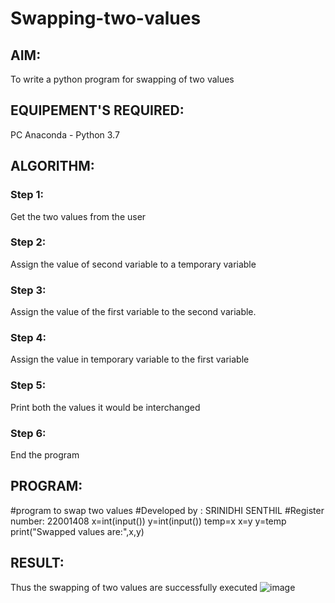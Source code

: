 # Swapping-two-values
## AIM:
To write a python program for swapping of two values
##
## EQUIPEMENT'S REQUIRED: 
PC
Anaconda - Python 3.7
## ALGORITHM: 
### Step 1:
Get the two values from the user
### Step 2: 
Assign the value of second variable to a temporary variable 
### Step 3: 
Assign the value of the first variable to the second variable.
### Step 4:  
Assign the value in temporary variable to the first variable
### Step 5: 
Print both the values it would be interchanged
### Step 6: 
End the program
## PROGRAM:
#program to swap two values 
#Developed by : SRINIDHI SENTHIL
#Register number: 22001408
x=int(input())
y=int(input())
temp=x
x=y
y=temp
print("Swapped values are:",x,y)
## RESULT:
Thus the swapping of two values are successfully executed
![image](https://user-images.githubusercontent.com/121373170/211160671-68a4acbc-48e4-4a87-8965-73754b82e942.png)



